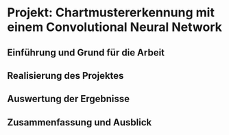 # Projekt: Chartmustererkennung mit einem Convolutional Neural Network 


## Einführung und Grund für die Arbeit



## Realisierung des Projektes



## Auswertung der Ergebnisse


## Zusammenfassung und Ausblick
